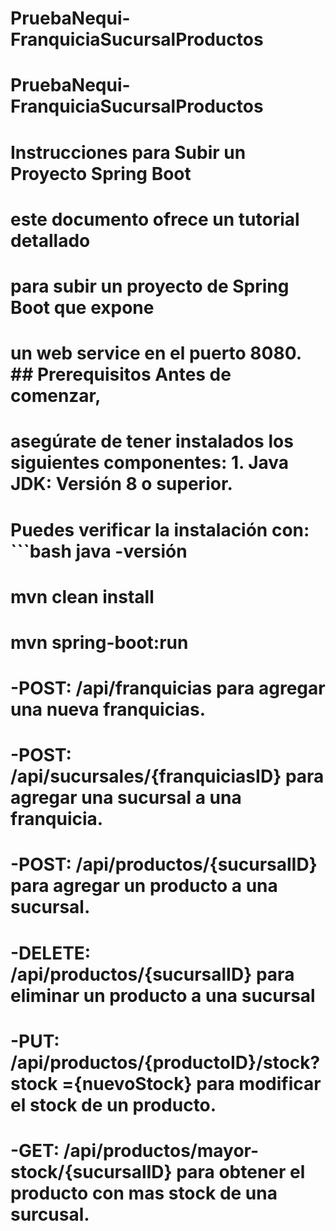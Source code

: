 # PruebaNequi-FranquiciaSucursalProductos
# PruebaNequi-FranquiciaSucursalProductos

# Instrucciones para Subir un Proyecto Spring Boot
# este documento ofrece un tutorial detallado 
# para subir un proyecto de Spring Boot que expone 
# un web service en el puerto 8080. ## Prerequisitos Antes de comenzar, 
# asegúrate de tener instalados los siguientes componentes: 1. **Java JDK**: Versión 8 o superior. 
# Puedes verificar la instalación con: ```bash java -versión

# mvn clean install

# mvn spring-boot:run

# -POST: /api/franquicias para agregar una nueva franquicias.
# -POST: /api/sucursales/{franquiciasID} para agregar una sucursal a una franquicia.
# -POST: /api/productos/{sucursalID} para agregar un producto a una sucursal.
# -DELETE: /api/productos/{sucursalID} para eliminar un producto a una sucursal
# -PUT: /api/productos/{productoID}/stock?stock ={nuevoStock} para modificar el stock de un        producto.
# -GET: /api/productos/mayor-stock/{sucursalID} para obtener el producto con mas stock de una surcusal.
